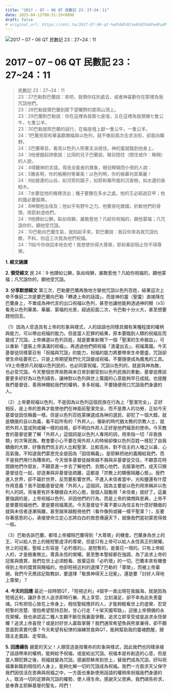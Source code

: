 ```yaml
---
title: "2017 – 07 – 06 QT 民數記 23：27~24：11"
date: 2025-04-12T00:51:19+0800
draft: false
# original_url: https://cmtc.tw/2017-07-06-qt-%e6%b0%91%e6%95%b8%e8%a8%98-23%ef%bc%9a2724%ef%bc%9a11
---
```


![2017 – 07 – 06 QT 民數記 23：27\~24：11](/images/qt.jpg   "2017 – 07 – 06 QT 民數記 23：27\~24：11")

# 2017 – 07 – 06 QT 民數記 23：27\~24：11

> 民數記 23：27\~24：11  
> 23：27巴勒對巴蘭說：來吧，我領你往別處去，或者神喜歡你在那裡為我咒詛他們。  
> 23：28巴勒就領巴蘭到那下望曠野的毘珥山頂上。  
> 23：29巴蘭對巴勒說：你在這裡為我築七座壇，又在這裡為我預備七隻公牛，七隻公羊。  
> 23：30巴勒就照巴蘭的話行，在每座壇上獻一隻公牛，一隻公羊。  
> 24：1巴蘭見耶和華喜歡賜福與以色列，就不像前兩次去求法術，卻面向曠野。  
> 24：2巴蘭舉目，看見以色列人照著支派居住。神的靈就臨到他身上，  
> 24：3他便題起詩歌說：比珥的兒子巴蘭說，眼目閉住（閉住或作：睜開）的人說，  
> 24：4得聽神的言語，得見全能者的異象，眼目睜開而仆倒的人說：  
> 24：5雅各啊，你的帳棚何等華美！以色列啊，你的帳幕何其華麗！  
> 24：6如接連的山谷，如河旁的園子，如耶和華所栽的沉香樹，如水邊的香柏木。  
> 24：7水要從他的桶裡流出；種子要撒在多水之處。他的王必超過亞甲；他的國必要振興。  
> 24：8神領他出埃及；他似乎有野牛之力。他要吞吃敵國，折斷他們的骨頭，用箭射透他們。  
> 24：9他蹲如公獅，臥如母獅，誰敢惹他？凡給你祝福的，願他蒙福；凡咒詛你的，願他受咒詛。  
> 24：10巴勒向巴蘭生氣，就拍起手來，對巴蘭說：我召你來為我咒詛仇敵，不料，你這三次竟為他們祝福。  
> 24：11如今你快回本地去吧！我想使你得大尊榮，耶和華卻阻止你不得尊榮。

**1. 經文誦讀**

**2. 領受經文**
民 24：9 他蹲如公獅，臥如母獅，誰敢惹他？凡給你祝福的，願他蒙福；凡咒詛你的，願他受咒詛。

**3. 分享默想經文**
第三次，巴勒要巴蘭再換地方替他咒詛以色列百姓，結果這次上帝不像前二次是要巴蘭向巴勒「轉達上帝的話語」，而是神的靈（聖靈）直接降在巴蘭身上，不單成為神代言的出口祝福以色列，甚至也讓他能夠透過神的眼（v3）看見以色列華美、華麗、蒙福的光景，超過前面二次，令巴勒十分火大，甚至想要趕他回去。

（1）因為人受造具有上帝的形象與樣式，人的話語也同樣具備有某種程度的權柄與能力，可以帶出祝福的能力。但是當人犯罪的結果，原本要臨到人類的祝福反而變成了咒詛。上帝揀選以色列百姓，就是要重新賜下一個「聖潔的生命器皿」，可以重新「盛裝上帝滿滿的祝福」，再透過他們把祝福「澆灌出去」，祝福萬國。今天基督徒同樣蒙召有「祝福與咒詛」的能力，祝福的能力將要帶來生命豐盛，咒詛卻使生命枯萎死亡。只是上帝期望我們化咒詛變成祝福，不要隨便成為魔鬼的工具。V9上帝應許凡祝福以色列民的，也必同蒙祝福，咒詛以色列的，就是與神為敵，也必受咒詛。今天整個世界局勢與末日來到都受到以色列民族的牽動，基督徒應該要更多好好為以色列禱告，讓神對以色列與世上萬國的心意能夠早日成就。也提醒我們基督徒，善用神賜給我們的權柄，多多祝福，不要隨便用口咒詛我們身邊的人。

（2）上帝要祝福以色列，不是因為以色列這個民族在行為上「聖潔完全」，正好相反，是上帝的恩典才能使他們在神面前聖潔完全，而不是靠人的功勞，正如今天基督徒因信稱義一樣。但是以色列百姓蒙揀選成為神的選民，卻犯了一個大錯，就是驕傲的自以為義，看不起所有的「外邦人」，像新約時代猶太教的宗教人士，就把外邦人當成狗或豬一樣的歧視，卻不明白外邦人正好是他們福音的使命。今天教會的基督徒要了解「外邦人」這個詞是以色列人專用的詞，用來指一切「非我族類」的次等民族。教會要小心不要在用外邦人的時候卻像以色列百姓一樣犯了自我驕傲的大罪，好像我們信主的人比較聖潔、比較高尚，對不信主的人嗤之以鼻、心高氣傲。不知道我們蒙恩完全是因為「因信稱義」，是耶穌把祂的義賜給我們，而不是我們用行為賺來的。今天很多基督徒越來越不屑與非基督徒交往，不願意花時間跟他們作朋友，不願意進一步去了解他們、去關心他們，去服事他們，成天只跟基督徒在一起，卻逐漸與非基督徒疏離，這都是「宗教上的驕傲隔離心態」。我們進入世界，卻不屬於世界，反而要影響世界。不進入未信者當中，光和鹽還有什麼作用意義？我不鼓勵基督徒用「外邦人」這個詞，因為主要是以色列用來稱非以色列人的詞，背後更有許多驕傲自大的心態，我個人鼓勵用「未信者」就好了。這裏要強調的是，上帝祝福以色列，非因他們的行為，而是上帝的憐憫與恩典，上帝不是單要祝福他們，更是要祝福萬民。今天基督徒千萬不要以為信主有什麼好驕傲的就與未信者逐漸隔離，甚至越來越輕視他們（看作像狗或豬一樣不聖潔？），反要存著感恩的心，承接使命立定心志將白白的救恩傳遍天下，就像我們當初蒙恩得救一般。

（3）巴勒告訴巴蘭，都怪上帝攔阻巴蘭得到「大尊榮」的機會。巴蘭身為世上的王，可以給人世上的極短暫虛浮的尊榮，但是只有上帝可以給人永恆真正的榮耀。世上的冠冕，聖經上形容是「必朽壞的」，是短暫的，是曇花一現的。只有上帝給人的，才是極重無比，尊貴永恆的榮耀。甚至整本聖經都在強調，為了追求上帝的冠冕與獎賞，我們在世上必須輕看、放棄這些「必朽壞」的一切。巴蘭本來有機會得到上帝的獎賞與賜福的，他卻短視近利的選擇了巴勒的「尊榮」，而被上帝棄絕。我們今天應該記取教訓，要選擇「敬畏神得天上冠冕」，還是要「討好人得地上尊榮」？

**4. 今天的回應**
最近一段時間QT，「短視近利」4個字一直出現在我腦海，就是因為短視近利，讓許多世人追求即時行樂、馬上享受、立刻滿足，卻不幸為此失喪靈魂。只有把信心放在上帝身上，相信聖經應許的人，才能夠輕看世上的虛榮、忍受短暫的苦楚、懷抱希望堅持忍耐，甘心行走「十架天國窄路」，迎接上帝預備的永恆榮耀。我也承認這二種人生觀不斷在我裏面爭戰，追求立即享受或是追求永恆榮耀？追求上帝喜悅？或是討好世人贏取掌聲？我們通常希望魚與熊掌兼得，卻不願意面對真實代價？今天希望有紀律的操練禁食與QT，能夠幫助我的靈魂甦醒，跟隨主走義路、走窄路。

**5. 回應禱告**
親愛的天父！人類受造是按著祢的形象與樣式，因此我們也同樣承接了話語帶來的權柄，能夠給予祝福，或是給出咒詛。祝福本是祢創造的心意，但是當人類犯罪之後，祝福就變為咒詛。感謝耶穌來到世上，替我們成為咒詛，好叫祝福重新臨到相信的人身上，能夠化解一切的咒詛成為祝福。我們一方面求天父保守我們因信活在恩典與祝福之中，一方面也重新使用話語的權柄來祝福我們身邊的人，取消一切的定罪與咒詛的權勢，使人得生命。感謝天父恩典，我們禱告祈求，是奉靠主耶穌基督的聖名，阿們！
